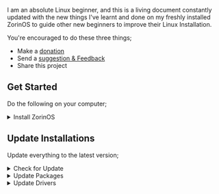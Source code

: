 I am an absolute Linux beginner, and this is a living document constantly updated with the new things I've learnt and done on my freshly installed ZorinOS to guide other new beginners to improve their Linux Installation.

You're encouraged to do these three things;  
- Make a [donation](https://selar.co/showlove/tinyzorin)
- Send a [suggestion & Feedback](https://t.me/n51n3)
- Share this project

## Get Started  
Do the following on your computer;  

<details>  
  <summary>Install ZorinOS</summary>  
  <ul>   
    <li>Download the ISO file <a href="https://zorin.com/os/download">here.</a></li>  
    <li>Create a <a href="https://zorin.com/os/download">bootable USB drive</a> using Rufus. <a href="https://zorin.com/os/download">See how.</a></li>    
  </ul>  
</details> 

## Update Installations  
Update everything to the latest version;  

<details>  
  <summary>Check for Update</summary> 
</details>  
<details>  
  <summary>Update Packages</summary> 
</details>  
<details>  
  <summary>Update Drivers</summary> 
</details>

